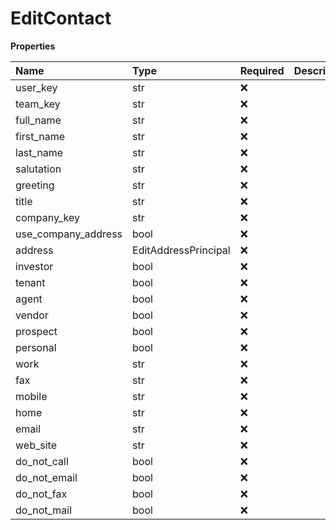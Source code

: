 # EditContact

**Properties**

| Name                | Type                 | Required | Description |
| :------------------ | :------------------- | :------- | :---------- |
| user_key            | str                  | ❌       |             |
| team_key            | str                  | ❌       |             |
| full_name           | str                  | ❌       |             |
| first_name          | str                  | ❌       |             |
| last_name           | str                  | ❌       |             |
| salutation          | str                  | ❌       |             |
| greeting            | str                  | ❌       |             |
| title               | str                  | ❌       |             |
| company_key         | str                  | ❌       |             |
| use_company_address | bool                 | ❌       |             |
| address             | EditAddressPrincipal | ❌       |             |
| investor            | bool                 | ❌       |             |
| tenant              | bool                 | ❌       |             |
| agent               | bool                 | ❌       |             |
| vendor              | bool                 | ❌       |             |
| prospect            | bool                 | ❌       |             |
| personal            | bool                 | ❌       |             |
| work                | str                  | ❌       |             |
| fax                 | str                  | ❌       |             |
| mobile              | str                  | ❌       |             |
| home                | str                  | ❌       |             |
| email               | str                  | ❌       |             |
| web_site            | str                  | ❌       |             |
| do_not_call         | bool                 | ❌       |             |
| do_not_email        | bool                 | ❌       |             |
| do_not_fax          | bool                 | ❌       |             |
| do_not_mail         | bool                 | ❌       |             |

<!-- This file was generated by liblab | https://liblab.com/ -->
